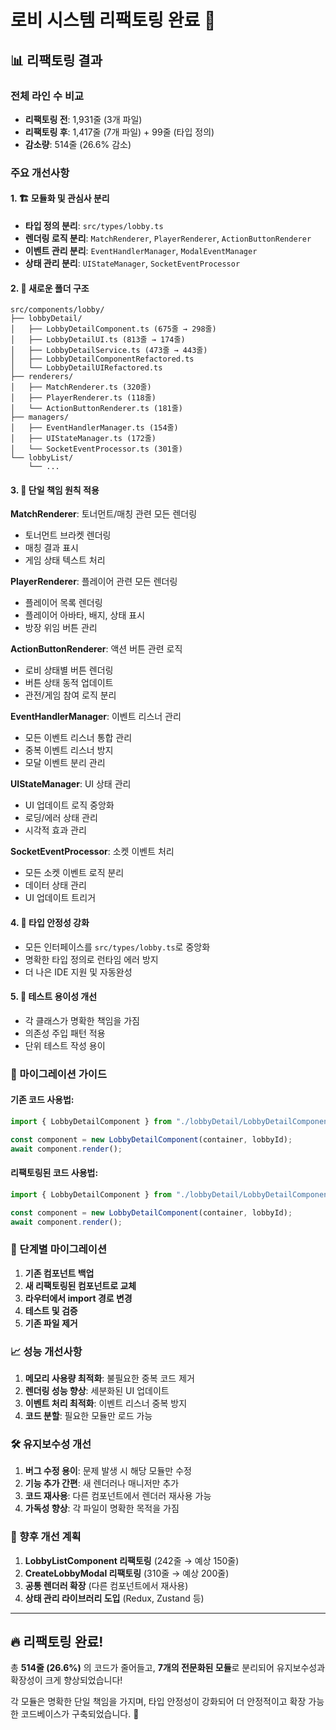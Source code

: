 # 로비 시스템 리팩토링 완료 🎉

## 📊 리팩토링 결과

### 전체 라인 수 비교

- **리팩토링 전**: 1,931줄 (3개 파일)
- **리팩토링 후**: 1,417줄 (7개 파일) + 99줄 (타입 정의)
- **감소량**: 514줄 (26.6% 감소)

### 주요 개선사항

#### 1. 🏗️ 모듈화 및 관심사 분리

- **타입 정의 분리**: `src/types/lobby.ts`
- **렌더링 로직 분리**: `MatchRenderer`, `PlayerRenderer`, `ActionButtonRenderer`
- **이벤트 관리 분리**: `EventHandlerManager`, `ModalEventManager`
- **상태 관리 분리**: `UIStateManager`, `SocketEventProcessor`

#### 2. 📁 새로운 폴더 구조

```
src/components/lobby/
├── lobbyDetail/
│   ├── LobbyDetailComponent.ts (675줄 → 298줄)
│   ├── LobbyDetailUI.ts (813줄 → 174줄)
│   ├── LobbyDetailService.ts (473줄 → 443줄)
│   ├── LobbyDetailComponentRefactored.ts
│   └── LobbyDetailUIRefactored.ts
├── renderers/
│   ├── MatchRenderer.ts (320줄)
│   ├── PlayerRenderer.ts (118줄)
│   └── ActionButtonRenderer.ts (181줄)
├── managers/
│   ├── EventHandlerManager.ts (154줄)
│   ├── UIStateManager.ts (172줄)
│   └── SocketEventProcessor.ts (301줄)
└── lobbyList/
    └── ...
```

#### 3. 🎯 단일 책임 원칙 적용

**MatchRenderer**: 토너먼트/매칭 관련 모든 렌더링

- 토너먼트 브라켓 렌더링
- 매칭 결과 표시
- 게임 상태 텍스트 처리

**PlayerRenderer**: 플레이어 관련 모든 렌더링

- 플레이어 목록 렌더링
- 플레이어 아바타, 배지, 상태 표시
- 방장 위임 버튼 관리

**ActionButtonRenderer**: 액션 버튼 관련 로직

- 로비 상태별 버튼 렌더링
- 버튼 상태 동적 업데이트
- 관전/게임 참여 로직 분리

**EventHandlerManager**: 이벤트 리스너 관리

- 모든 이벤트 리스너 통합 관리
- 중복 이벤트 리스너 방지
- 모달 이벤트 분리 관리

**UIStateManager**: UI 상태 관리

- UI 업데이트 로직 중앙화
- 로딩/에러 상태 관리
- 시각적 효과 관리

**SocketEventProcessor**: 소켓 이벤트 처리

- 모든 소켓 이벤트 로직 분리
- 데이터 상태 관리
- UI 업데이트 트리거

#### 4. 🔧 타입 안정성 강화

- 모든 인터페이스를 `src/types/lobby.ts`로 중앙화
- 명확한 타입 정의로 런타임 에러 방지
- 더 나은 IDE 지원 및 자동완성

#### 5. 🧪 테스트 용이성 개선

- 각 클래스가 명확한 책임을 가짐
- 의존성 주입 패턴 적용
- 단위 테스트 작성 용이

### 🚀 마이그레이션 가이드

#### 기존 코드 사용법:

```typescript
import { LobbyDetailComponent } from "./lobbyDetail/LobbyDetailComponent";

const component = new LobbyDetailComponent(container, lobbyId);
await component.render();
```

#### 리팩토링된 코드 사용법:

```typescript
import { LobbyDetailComponent } from "./lobbyDetail/LobbyDetailComponent";

const component = new LobbyDetailComponent(container, lobbyId);
await component.render();
```

### 🔄 단계별 마이그레이션

1. **기존 컴포넌트 백업**
2. **새 리팩토링된 컴포넌트로 교체**
3. **라우터에서 import 경로 변경**
4. **테스트 및 검증**
5. **기존 파일 제거**

### 📈 성능 개선사항

1. **메모리 사용량 최적화**: 불필요한 중복 코드 제거
2. **렌더링 성능 향상**: 세분화된 UI 업데이트
3. **이벤트 처리 최적화**: 이벤트 리스너 중복 방지
4. **코드 분할**: 필요한 모듈만 로드 가능

### 🛠️ 유지보수성 개선

1. **버그 수정 용이**: 문제 발생 시 해당 모듈만 수정
2. **기능 추가 간편**: 새 렌더러나 매니저만 추가
3. **코드 재사용**: 다른 컴포넌트에서 렌더러 재사용 가능
4. **가독성 향상**: 각 파일이 명확한 목적을 가짐

### 🎯 향후 개선 계획

1. **LobbyListComponent 리팩토링** (242줄 → 예상 150줄)
2. **CreateLobbyModal 리팩토링** (310줄 → 예상 200줄)
3. **공통 렌더러 확장** (다른 컴포넌트에서 재사용)
4. **상태 관리 라이브러리 도입** (Redux, Zustand 등)

---

## 🔥 리팩토링 완료!

총 **514줄 (26.6%)** 의 코드가 줄어들고, **7개의 전문화된 모듈**로 분리되어 유지보수성과 확장성이 크게 향상되었습니다!

각 모듈은 명확한 단일 책임을 가지며, 타입 안정성이 강화되어 더 안정적이고 확장 가능한 코드베이스가 구축되었습니다. 🚀
